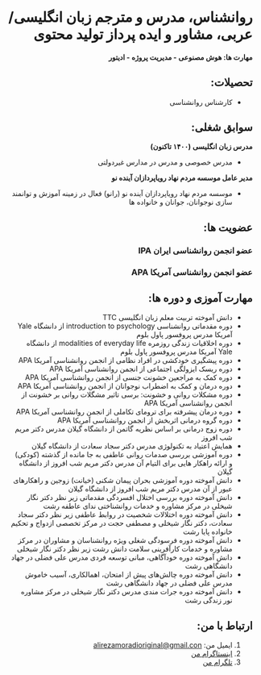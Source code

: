   <html dir="rtl">

# روانشناس، مدرس و مترجم زبان انگلیسی/عربی، مشاور و ایده پرداز تولید محتوی

#### مهارت ها: هوش مصنوعی - مدیریت پروژه - ادیتور 

## تحصیلات:
- کارشناس روانشناسی

## سوابق شغلی:
**مدرس زبان انگلیسی (۱۴۰۰ تاکنون)**
- مدرس خصوصی و مدرس در مدارس غیردولتی

**مدیر عامل موسسه مردم نهاد رویاپردازان آینده نو**
- موسسه مردم نهاد رویاپردازان آینده نو (رانو) فعال در زمینه آموزش و توانمند سازی نوجوانان، جوانان و خانواده ها
## عضویت ها:
### عضو انجمن روانشناسی ایران IPA
### عضو انجمن روانشناسی آمریکا APA


## مهارت آموزی و دوره ها:
- دانش آموخته تربیت معلم زبان انگلیسی TTC
- دوره مقدماتی روانشناسی introduction to psychology از دانشگاه Yale آمریکا مدرس پروفسور پاول بلوم
- دوره اخلاقیات زندگی روزمره modalities of everyday life از دانشگاه Yale آمریکا مدرس پروفسور پاول بلوم
- دوره پیشگیری خودکشی در افراد نظامی از انجمن روانشناسی آمریکا APA 
- دوره ریسک ایزولگی اجتماعی از انجمن روانشناسی آمریکا APA 
- دوره کمک به مراجعین خشونت جنسی از انجمن روانشناسی آمریکا APA
- دوره درمان و کمک به اضطراب نوجوانان از انجمن روانشناسی آمریکا APA
- دوره مشکلات روانی و خشونت: برسی تاثیر مشگلات روانی بر خشونت از انجمن روانشناسی آمریکا APA
- دوره درمان پیشرفته برای ترومای تکاملی از انجمن روانشناسی آمریکا APA
- دوره گروه درمانی اثربخش از انجمن روانشناسی آمریکا APA
- دوره زوج درمانی بر اساس نظریه گاتمن از دانشگاه گیلان مدرس دکتر مریم شب افروز
- همایش اعتیاد به تکنولوژی مدرس دکتر سجاد سعادت از دانشگاه گیلان
- دوره آموزشی بررسی صدمات روانی عاطفی به جا مانده از گذشته (کودکی) و ارائه راهکار هایی برای التیام آن مدرس دکتر مریم شب افروز از دانشگاه گیلان
- دانش آموخته دوره آموزشی بحران پیمان شکنی (خیانت) زوجین و راهکارهای عبور از آن مدرس دکتر مریم شب افروز از دانشگاه گیلان
- دانش آموخته دوره بررسی اختلال افسردگی مقدماتی زیر نظر دکتر نگار شیخلی در مرکز مشاوره و خدمات روانشناختی ندای عاطفه رشت
- دانش آموخته دوره اختلالات شخصیت در روابط عاطفی زیر نظر دکتر سجاد سعادت، دکتر نگار شیخلی و مصطفی حجت در مرکز تخصصی ازدواج و تحکیم خانواده پایا رشت
- دانش آموخته دوره فرسودگی شغلی ویژه روانشناسان و مشاوران در مرکز مشاوره و خدمات کارآفرینی سلامت دانش رشت زیر نظر دکتر نگار شیخلی
- دانش آموخته دوره خودآگاهی، مبانی توسعه فردی مدرس علی فضلی در جهاد دانشگاهی رشت
- دانش آموخته دوره چالش‌های پیش از امتحان، اهمالکاری، آسیب خاموش مدرس علی فضلی در جهاد دانشگاهی رشت
- دانش آموخته دوره جرات مندی مدرس دکتر نگار شیخلی در مرکز مشاوره نور زندگی رشت
  
  

## ارتباط با من:
1. ایمیل من: alirezamoradioriginal@gmail.con
2. [اینستاگرام من](https://www.instagram.com/alirezamoradi.psy?igsh=NXc5cDc5am1oY2Ro)
3. [تلگرام من](https://t.me/psychewriter)

